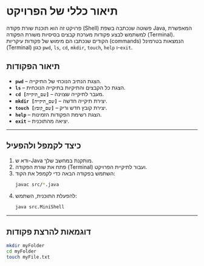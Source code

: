# תיאור כללי של הפרויקט

פרויקט זה הוא תוכנת שורת פקודה (Shell) פשוטה שנכתבה בשפת Java, המאפשרת למשתמש לבצע פקודות מערכת קבצים בסיסיות משורת הפקודה (Terminal).  
הקודים שנכתבו הם מימוש של פקודות עיקריות (commands) הנמצאות בטרמינל (Terminal) כגון `pwd`, `ls`, `cd`, `mkdir`, `touch`, `help` ו-`exit`.

## תיאור הפקודות

- **`pwd`** – הצגת הנתיב הנוכחי של התיקייה.  
- **`ls`** – הצגת כל הקבצים והתיקיות בתיקייה הנוכחית.  
- **`cd [שם_תיקייה]`** – מעבר לתיקייה שצוינה.  
- **`mkdir [שם_תיקייה]`** – יצירת תיקייה חדשה.  
- **`touch [שם_קובץ]`** – יצירת קובץ חדש וריק.  
- **`help`** – הצגת רשימת הפקודות הזמינות.  
- **`exit`** – יציאה מהתוכנית.

---

## כיצד לקמפל ולהפעיל

1. ודא ש-Java מותקנת במחשב שלך.  
2. פתח את שורת הפקודה (Terminal) ועבור לתיקיית הפרויקט.  
3. השתמש בפקודה הבאה כדי לקמפל את הקוד:  
   ```bash
   javac src/*.java
   ```
4. להפעלת התוכנית, השתמש:  
   ```bash
   java src.MiniShell
   ```

---

## דוגמאות להרצת פקודות

```bash
mkdir myFolder  
cd myFolder  
touch myFile.txt
```
